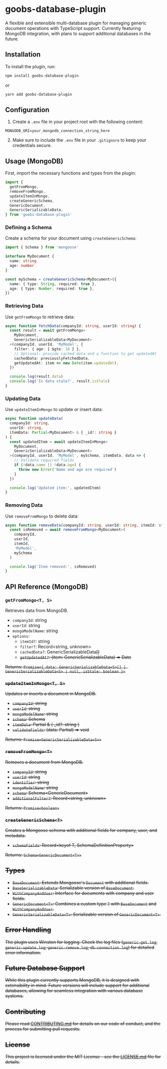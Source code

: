 # goobs-database-plugin

A flexible and extensible multi-database plugin for managing generic document operations with TypeScript support. Currently featuring MongoDB integration, with plans to support additional databases in the future.

## Installation

To install the plugin, run:

```bash
npm install goobs-database-plugin
```

or

```bash
yarn add goobs-database-plugin
```

## Configuration

1. Create a `.env` file in your project root with the following content:

```
MONGODB_URI=your_mongodb_connection_string_here
```

2. Make sure to include the `.env` file in your `.gitignore` to keep your credentials secure.

## Usage (MongoDB)

First, import the necessary functions and types from the plugin:

```typescript
import {
  getFromMongo,
  removeFromMongo,
  updateItemInMongo,
  createGenericSchema,
  GenericDocument,
  GenericSerializableData,
} from 'goobs-database-plugin'
```

### Defining a Schema

Create a schema for your document using `createGenericSchema`:

```typescript
import { Schema } from 'mongoose'

interface MyDocument {
  name: string
  age: number
}

const mySchema = createGenericSchema<MyDocument>({
  name: { type: String, required: true },
  age: { type: Number, required: true },
})
```

### Retrieving Data

Use `getFromMongo` to retrieve data:

```typescript
async function fetchData(companyId: string, userId: string) {
  const result = await getFromMongo<
    MyDocument,
    GenericSerializableData<MyDocument>
  >(companyId, userId, 'MyModel', {
    filter: { age: { $gte: 18 } },
    // Optional: provide cached data and a function to get updatedAt
    cachedData: previouslyFetchedData,
    getUpdatedAt: item => new Date(item.updatedAt),
  })

  console.log(result.data)
  console.log('Is data stale?', result.isStale)
}
```

### Updating Data

Use `updateItemInMongo` to update or insert data:

```typescript
async function updateData(
  companyId: string,
  userId: string,
  itemData: Partial<MyDocument> & { _id?: string }
) {
  const updatedItem = await updateItemInMongo<
    MyDocument,
    GenericSerializableData<MyDocument>
  >(companyId, userId, 'MyModel', mySchema, itemData, data => {
    // Validate required fields
    if (!data.name || !data.age) {
      throw new Error('Name and age are required')
    }
  })

  console.log('Updated item:', updatedItem)
}
```

### Removing Data

Use `removeFromMongo` to delete data:

```typescript
async function removeData(companyId: string, userId: string, itemId: string) {
  const isRemoved = await removeFromMongo<MyDocument>(
    companyId,
    userId,
    itemId,
    'MyModel',
    mySchema
  )

  console.log('Item removed:', isRemoved)
}
```

## API Reference (MongoDB)

### `getFromMongo<T, S>`

Retrieves data from MongoDB.

- `companyId`: string
- `userId`: string
- `mongoModelName`: string
- `options`:
  - `itemId?`: string
  - `filter?`: Record<string, unknown>
  - `cachedData?`: GenericSerializableData<S>[]
  - `getUpdatedAt?`: (item: GenericSerializableData<S>) => Date

Returns: `Promise<{ data: GenericSerializableData<S>[] | GenericSerializableData<S> | null, isStale: boolean }>`

### `updateItemInMongo<T, S>`

Updates or inserts a document in MongoDB.

- `companyId`: string
- `userId`: string
- `mongoModelName`: string
- `schema`: Schema
- `itemData`: Partial<T> & { \_id?: string }
- `validateFields`: (data: Partial<T>) => void

Returns: `Promise<GenericSerializableData<S>>`

### `removeFromMongo<T>`

Removes a document from MongoDB.

- `companyId`: string
- `userId`: string
- `identifier`: string
- `mongoModelName`: string
- `schema`: Schema<GenericDocument<T>>
- `additionalFilter?`: Record<string, unknown>

Returns: `Promise<boolean>`

### `createGenericSchema<T>`

Creates a Mongoose schema with additional fields for company, user, and metadata.

- `schemaFields`: Record<keyof T, SchemaDefinitionProperty>

Returns: `Schema<GenericDocument<T>>`

## Types

- `BaseDocument`: Extends Mongoose's `Document` with additional fields.
- `BaseSerializableData`: Serializable version of `BaseDocument`.
- `WithCompanyAndUser`: Interface for documents with company and user fields.
- `GenericDocument<T>`: Combines a custom type `T` with `BaseDocument` and `WithCompanyAndUser`.
- `GenericSerializableData<T>`: Serializable version of `GenericDocument<T>`.

## Error Handling

The plugin uses Winston for logging. Check the log files (`generic-get.log`, `generic-update.log`, `generic-remove.log`, `db-connection.log`) for detailed error information.

## Future Database Support

While this plugin currently supports MongoDB, it is designed with extensibility in mind. Future versions will include support for additional databases, allowing for seamless integration with various database systems.

## Contributing

Please read [CONTRIBUTING.md](CONTRIBUTING.md) for details on our code of conduct, and the process for submitting pull requests.

## License

This project is licensed under the MIT License - see the [LICENSE.md](LICENSE.md) file for details.
